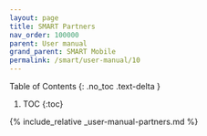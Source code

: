 ```yaml
---
layout: page
title: SMART Partners
nav_order: 100000
parent: User manual
grand_parent: SMART Mobile
permalink: /smart/user-manual/10
---
```

Table of Contents
{: .no_toc .text-delta }

1. TOC
{:toc}

{% include_relative _user-manual-partners.md %}
